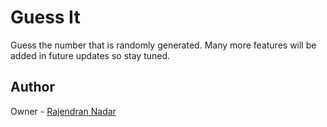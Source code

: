 # Guess It

Guess the number that is randomly generated. Many more features will be added in future updates so stay tuned.

## Author

Owner - [Rajendran Nadar](https://raajnadar.in)
